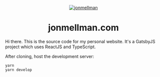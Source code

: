 <p align="center">
  <a href="https://jonmellman.com">
    <img alt="jonmellman" src="https://jonmellman.com/home/icons/icon-72x72.png" />
  </a>
</p>
<h1 align="center">
  jonmellman.com
</h1>

Hi there. This is the source code for my personal website. It's a GatsbyJS project which uses ReactJS and TypeScript.

After cloning, host the development server:

```
yarn
yarn develop
```
